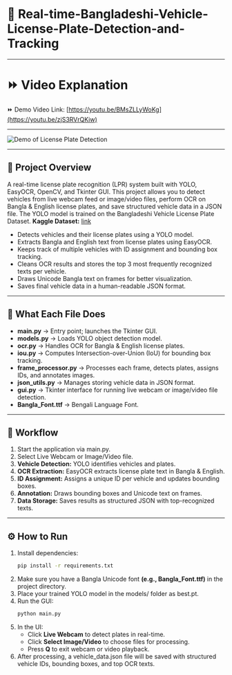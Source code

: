 # 🚗 Real-time-Bangladeshi-Vehicle-License-Plate-Detection-and-Tracking
---

# ⏩ Video Explanation

⏩ Demo Video Link: [https://youtu.be/BMsZLLyWoKg](https://youtu.be/zjS3RVrQKiw)

---

![Demo of License Plate Detection](assets/demoo.gif)

---

## 🚀 Project Overview
A real-time license plate recognition (LPR) system built with YOLO, EasyOCR, OpenCV, and Tkinter GUI.
This project allows you to detect vehicles from live webcam feed or image/video files, perform OCR on Bangla & English license plates, and save structured vehicle data in a JSON file.
The 
YOLO model is trained on the Bangladeshi Vehicle License Plate Dataset. **Kaggle Dataset:** [link](https://www.kaggle.com/datasets/sifatkhan69/bangladeshi-vehicle-license-plate/data)

- Detects vehicles and their license plates using a YOLO model.
- Extracts Bangla and English text from license plates using EasyOCR.
- Keeps track of multiple vehicles with ID assignment and bounding box tracking.
- Cleans OCR results and stores the top 3 most frequently recognized texts per vehicle.
- Draws Unicode Bangla text on frames for better visualization.
- Saves final vehicle data in a human-readable JSON format.

---

## 🧠 What Each File Does

- **main.py** → Entry point; launches the Tkinter GUI.
- **models.py** → Loads YOLO object detection model.
- **ocr.py** → Handles OCR for Bangla & English license plates.
- **iou.py** → Computes Intersection-over-Union (IoU) for bounding box tracking.
- **frame_processor.py** → Processes each frame, detects plates, assigns IDs, and annotates images.
- **json_utils.py** → Manages storing vehicle data in JSON format.
- **gui.py** → Tkinter interface for running live webcam or image/video file detection.
- **Bangla_Font.ttf** → Bengali Language Font.

---

## 🔄 Workflow

1. Start the application via main.py.
2. Select Live Webcam or Image/Video file.
3. **Vehicle Detection:** YOLO identifies vehicles and plates.
4. **OCR Extraction:** EasyOCR extracts license plate text in Bangla & English.
5. **ID Assignment:** Assigns a unique ID per vehicle and updates bounding boxes.
6. **Annotation:** Draws bounding boxes and Unicode text on frames.
7. **Data Storage:** Saves results as structured JSON with top-recognized texts.

---

## ⚙️ How to Run

1. Install dependencies:
   ```bash
   pip install -r requirements.txt
2. Make sure you have a Bangla Unicode font **(e.g., Bangla_Font.ttf)** in the project directory.
3. Place your trained YOLO model in the models/ folder as best.pt.
4. Run the GUI:
   ```bash
   python main.py
5. In the UI:
   - Click **Live Webcam** to detect plates in real-time.
   - Click **Select Image/Video** to choose files for processing.
   - Press **Q** to exit webcam or video playback.
6. After processing, a vehicle_data.json file will be saved with structured vehicle IDs, bounding boxes, and top OCR texts.
